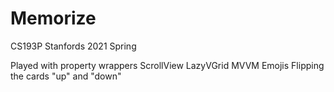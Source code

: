 # Memorize

CS193P Stanfords 2021 Spring


Played with 
property wrappers
ScrollView
LazyVGrid
MVVM
Emojis
Flipping the cards "up" and "down"
